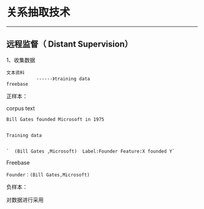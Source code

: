 # 关系抽取技术

---

## 远程监督（ Distant Supervision）

1、收集数据

```
文本资料
           ------》training data
freebase
```

正样本：

corpus text

`Bill Gates founded Microsoft in 1975`

                                                                                                  Training data

                                                                                                 `  (Bill Gates ,Microsoft)  Label:Founder Feature:X founded Y`

Freebase

`Founder：(Bill Gates,Microsoft)`



负样本：

对数据进行采用





